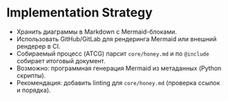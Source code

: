 # Implementation Strategy

- Хранить диаграммы в Markdown с Mermaid-блоками.
- Использовать GitHub/GitLab для рендеринга Mermaid или внешний рендерер в CI.
- Собираемый процесс (ATCG) парсит `core/honey.md` и по `@include` собирает итоговый документ.
- Возможно: программная генерация Mermaid из метаданных (Python скрипты).
- Рекомендация: добавить linting для `core/honey.md` (проверка ссылок и порядка).
